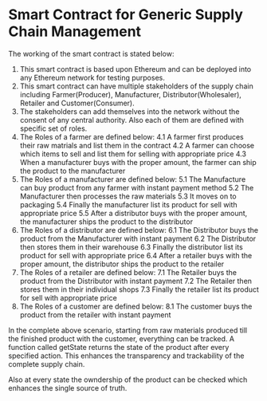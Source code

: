 # Smart Contract for Generic Supply Chain Management


The working of the smart contract is stated below:

1. This smart contract is based upon Ethereum and can be deployed into any Ethereum network for testing purposes.
2. This smart contract can have multiple stakeholders of the supply chain including Farmer(Producer), Manufacturer, Distributor(Wholesaler), Retailer and Customer(Consumer).
3. The stakeholders can add themselves into the network without the consent of any central authority. Also each of them are defined with specific set of roles.
4. The Roles of a farmer are defined below:
    4.1 A farmer first produces their raw matrials and list them in the contract
    4.2 A farmer can choose which items to sell and list them for selling with appropriate price
    4.3 When a manufacturer buys with the proper amount, the farmer can ship the product to the manufacturer
5. The Roles of a manufacturer are defined below:
    5.1 The Manufacture can buy product from any farmer with instant payment method
    5.2 The Manufacturer then processes the raw materials
    5.3 It moves on to packaging
    5.4 Finally the manufacturer list its product for sell with appropriate price
    5.5 After a distributor buys with the proper amount, the manufacturer ships the product to the distributor
6. The Roles of a distributor are defined below:
    6.1 The Distributor buys the product from the Manufacturer with instant payment
    6.2 The Distributor then stores them in their warehouse
    6.3 Finally the distributor list its product for sell with appropriate price
    6.4 After a retailer buys with the proper amount, the distributor ships the product to the retailer
7. The Roles of a retailer are defined below:
    7.1 The Retailer buys the product from the Distributor with instant payment
    7.2 The Retailer then stores them in their individual shops
    7.3 Finally the retailer list its product for sell with appropriate price
8. The Roles of a customer are defined below:
    8.1 The customer buys the product from the retailer with instant payment
    
In the complete above scenario, starting from raw materials produced till the finished product with the customer, everything can be tracked. A function called getState returns the state of the product after every specified action. This enhances the transparency and trackability of the complete supply chain.

Also at every state the owndership of the product can be checked which enhances the single source of truth.
